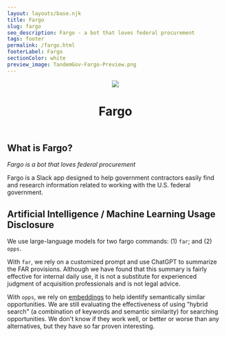 ```yaml
---
layout: layouts/base.njk
title: Fargo
slug: fargo
seo_description: Fargo - a bot that loves federal procurement
tags: footer
permalink: /fargo.html
footerLabel: Fargo
sectionColor: white
preview_image: TandemGov-Fargo-Preview.png
---
```

<header class="content-header grid-row">
    <div class="grid-col-auto">
        <img src="/assets/images/fargo-bot.png" class="fargo-avatar">
    </div>
    <div class="grid-col">
        <h1 class="fargo-header">Fargo</h1>
    </div>
</header>

## What is Fargo?

_Fargo is a bot that loves federal procurement_

Fargo is a Slack app designed to help government contractors easily find and research information related to working with the U.S. federal government.

## Artificial Intelligence / Machine Learning Usage Disclosure

We use large-language models for two fargo commands: (1) `far`; and (2) `opps`.

With `far`, we rely on a customized prompt and use ChatGPT to summarize the FAR provisions. Although we have found that this summary is fairly effective for internal daily use, it is not a substitute for experienced judgment of acquisition professionals and is not legal advice.

With `opps`, we rely on [embeddings](https://simonwillison.net/2023/Oct/23/embeddings/) to help identify semantically similar opportunities. We are still evaluating the effectiveness of using "hybrid search" (a combination of keywords and semantic similarity) for searching opportunities. We don't know if they work well, or better or worse than any alternatives, but they have so far proven interesting.

